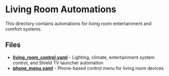 # Living Room Automations

This directory contains automations for living room entertainment and comfort systems.

## Files

- **[living_room_control.yaml](./living_room_control.yaml)** - Lighting, climate, entertainment system control, and Shield TV launcher automation
- **[phone_menu.yaml](./phone_menu.yaml)** - Phone-based control menu for living room devices